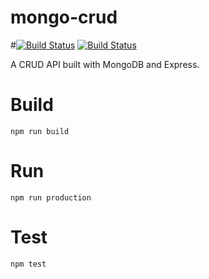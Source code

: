 # mongo-crud

#[![Build Status](https://travis-ci.org/torchhound/mongo-crud.svg?branch=master)](https://travis-ci.org/torchhound/mongo-crud)
[![Build Status](https://travis-ci.com/farmeroscar/mongo-crud.svg?branch=master)](https://travis-ci.com/farmeroscar/mongo-crud)


A CRUD API built with MongoDB and Express.

# Build

`npm run build`

# Run

`npm run production`

# Test

`npm test`
